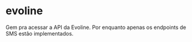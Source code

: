 # evoline

Gem pra acessar a API da Evoline. Por enquanto apenas os endpoints de SMS estão implementados.
